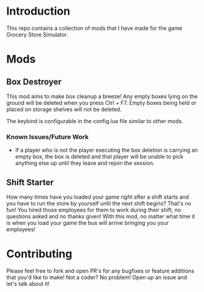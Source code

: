 # Introduction
This repo contains a collection of mods that I have made for the game Grocery Store Simulator.

# Mods

## Box Destroyer
This mod aims to make box cleanup a breeze! Any empty boxes lying on the ground will be deleted when you press Ctrl + F7. Empty boxes being held or placed on storage shelves will not be deleted.

The keybind is configurable in the config.lua file similar to other mods.

### Known Issues/Future Work
- If a player who is not the player executing the box deletion is carrying an empty box, the box is deleted and that player will be unable to pick anything else up until they leave and rejoin the session.

## Shift Starter
How many times have you loaded your game _right_ after a shift starts and you have to run the store by yourself until the next shift begins? That's no fun! You hired those employees for them to work during their shift, no questions asked and no thanks given! With this mod, no matter what time it is when you load your game the bus will arrive bringing you your employees!

# Contributing

Please feel free to fork and open PR's for any bugfixes or feature additions that you'd like to make! Not a coder? No problem! Open up an issue and let's talk about it!
